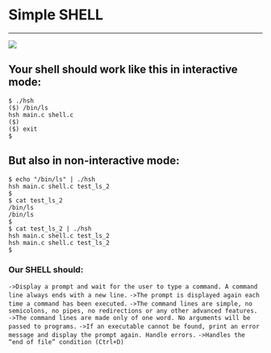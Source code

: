 # Simple SHELL
<hr>
<img src="https://s3.amazonaws.com/intranet-projects-files/holbertonschool-low_level_programming/235/shell.jpeg">

## Your shell should work like this in interactive mode:
```
$ ./hsh
($) /bin/ls
hsh main.c shell.c
($)
($) exit
$
```
## But also in non-interactive mode:
```
$ echo "/bin/ls" | ./hsh
hsh main.c shell.c test_ls_2
$
$ cat test_ls_2
/bin/ls
/bin/ls
$
$ cat test_ls_2 | ./hsh
hsh main.c shell.c test_ls_2
hsh main.c shell.c test_ls_2
$
```
### Our SHELL should:
`->Display a prompt and wait for the user to type a command. A command line always ends with a new line.`
`->The prompt is displayed again each time a command has been executed.`
`->The command lines are simple, no semicolons, no pipes, no redirections or any other advanced features.`
`->The command lines are made only of one word. No arguments will be passed to programs.`
`->If an executable cannot be found, print an error message and display the prompt again.
Handle errors.`
`->Handles the “end of file” condition (Ctrl+D)`

